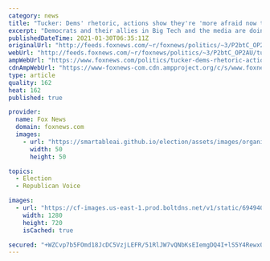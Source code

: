 ```yaml
---
category: news
title: "Tucker: Dems' rhetoric, actions show they're 'more afraid now that Donald Trump has left office'"
excerpt: "Democrats and their allies in Big Tech and the media are doing more than just attacking their political opponents, host Tucker Carlson argued Friday on \"Tucker Carlson Tonight.\""
publishedDateTime: 2021-01-30T06:35:11Z
originalUrl: "http://feeds.foxnews.com/~r/foxnews/politics/~3/P2btC_OP2AU/tucker-dems-rhetoric-actions-show-theyre-more-afraid-now-that-donald-trump-has-left-office"
webUrl: "http://feeds.foxnews.com/~r/foxnews/politics/~3/P2btC_OP2AU/tucker-dems-rhetoric-actions-show-theyre-more-afraid-now-that-donald-trump-has-left-office"
ampWebUrl: "https://www.foxnews.com/politics/tucker-dems-rhetoric-actions-show-theyre-more-afraid-now-that-donald-trump-has-left-office.amp"
cdnAmpWebUrl: "https://www-foxnews-com.cdn.ampproject.org/c/s/www.foxnews.com/politics/tucker-dems-rhetoric-actions-show-theyre-more-afraid-now-that-donald-trump-has-left-office.amp"
type: article
quality: 162
heat: 162
published: true

provider:
  name: Fox News
  domain: foxnews.com
  images:
    - url: "https://smartableai.github.io/election/assets/images/organizations/foxnews.com-50x50.jpg"
      width: 50
      height: 50

topics:
  - Election
  - Republican Voice

images:
  - url: "https://cf-images.us-east-1.prod.boltdns.net/v1/static/694940094001/6fdba3ce-11cf-42b8-8802-c41d9e29f7e2/593a490f-fb1a-4ade-b170-c919b34d2336/1280x720/match/image.jpg"
    width: 1280
    height: 720
    isCached: true

secured: "+WZCvp7b5FOmd18JcDC5VzjLEFR/51RlJW7vQNbKsEIemgDQ4I+lS5Y4Rewx0j6kIlRshDWCRxBB1xpKl2UvgtAjpYvMajQc2JrxBfxA+MVsCKor7zJ0l9Lq2dnbpV66hZOz8BsRxOUB7GKZfw+Y+gDd5YBuXn4jolfRwPOE7747sjfo9guoEvvnJN9s83bAr1LK14SokYDFKtjEPOKskqrCj1+6IYM700WOlQUW3+6XiwWGZTGd4r7gVUSIPUUTAPSC85FhHM+VDzr/TZqRVyqSi98/w9v0b/YanYIu3eEOVey+ZCUVZPugqEyLNnjIrRc8pWCOydp2nyOCdYeeHAcz1DiWDWaZUOu+5eETOaY=;2GIcZlS6tPK0ABMU5OLaMQ=="
---
```


